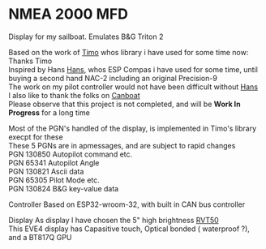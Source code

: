 # NMEA 2000 MFD

 Display for my sailboat. Emulates B&G Triton 2

 Based on the work of [Timo](https://github.com/ttlappalainen#:~:text=Timo%20Lappalainen,ttlappalainen)
 whos library i have used for some time now: Thanks Timo\
 Inspired by Hans [Hans](https://github.com/htool#:~:text=Hans,htool), whos ESP Compas i have used for some time, until buying a second hand NAC-2 including an original Precision-9  
 The work on my pilot controller would not have been difficult without [Hans](https://github.com/htool#:~:text=RaymarineAPtoFakeNavicoAutoPilot)  
 I also like to thank the folks on [Canboat](https://canboat.github.io/canboat/canboat.html#lookup-MANUFACTURER_CODE:~:text=%C3%97-,Top,-PGN%20list)  
 Please observe that this project is not completed, and will be <B>Work In Progress</B> for a long time  

 Most of the PGN's handled of the display, is implemented in Timo's library execpt for these  
These 5 PGNs are in apmessages, and are subject to rapid changes  
PGN 130850  Autopilot command etc.  
PGN 65341 Autopilot Angle  
PGN 130821 Ascii data  
PGN 65305 Pilot Mode etc.  
PGN 130824 B&G key-value data  

Controller
Based on ESP32-wroom-32, with built in CAN bus controller

Display
As display I have chosen the 5" high brightness [RVT50](https://riverdi.com/product/eve4-intelligent-display-rvt50hqbnwc00-b-5-inch-projected-capacitive-touch-panel-optical-bonding-uxtouch)  
This EVE4 display has Capasitive touch, Optical bonded ( waterproof ?), and a BT817Q GPU  